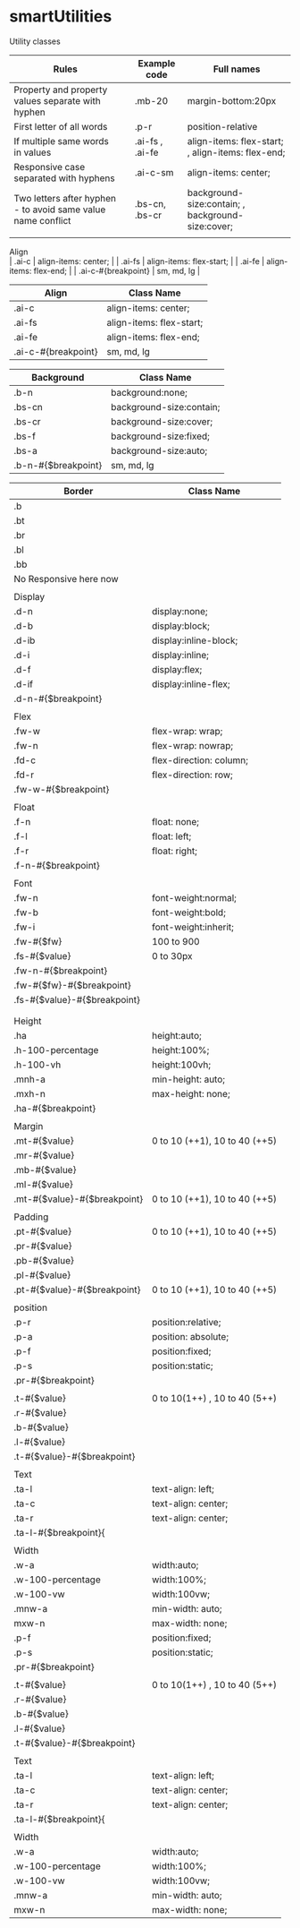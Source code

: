 # smartUtilities
Utility classes 



| Rules                                                        |                               | Example code    | Full names                                        |
|--------------------------------------------------------------|-------------------------------|-----------------|---------------------------------------------------|
| Property and property values separate with hyphen            |                               | .mb-20          | margin-bottom:20px                                |
| First letter of all words                                    |                               | .p-r            | position-relative                                 |
| If multiple same words in values                             |                               | .ai-fs , .ai-fe | align-items: flex-start; , align-items: flex-end; |
| Responsive case separated with hyphens                       |                               | .ai-c-sm        | align-items: center;                              |
| Two letters after hyphen - to avoid same value name conflict |                               | .bs-cn, .bs-cr  | background-size:contain; , background-size:cover; |
|                                                              |                                                                                                     |




Align                       
| .ai-c               | align-items: center;     |
| .ai-fs              | align-items: flex-start; |
| .ai-fe              | align-items: flex-end;   |
| .ai-c-#{breakpoint} | sm, md, lg               |



| Align                        | Class Name                              |
|------------------------------|-------------------------------|
| .ai-c                        | align-items: center;          |
| .ai-fs                       | align-items: flex-start;      |
| .ai-fe                       | align-items: flex-end;        |
| .ai-c-#{breakpoint}          | sm, md, lg                    |
 
| Background                   | Class Name                              |
|------------------------------|-------------------------------|
| .b-n                         | background:none;              |
| .bs-cn                       | background-size:contain;      |
| .bs-cr                       | background-size:cover;        |
| .bs-f                        | background-size:fixed;        |
| .bs-a                        | background-size:auto;         |
| .b-n-#{$breakpoint}          | sm, md, lg                    |
 

| Border                       |           Class Name                    |
|------------------------------|-------------------------------|
| .b                           |                               |
| .bt                          |                               |
| .br                          |                               |
| .bl                          |                               |
| .bb                          |                               |
| No Responsive here now       |                               |
|                              |                               |
| Display                      |                               |
| .d-n                         | display:none;                 |
| .d-b                         | display:block;                |
| .d-ib                        | display:inline-block;         |
| .d-i                         | display:inline;               |
| .d-f                         | display:flex;                 |
| .d-if                        | display:inline-flex;          |
| .d-n-#{$breakpoint}          |                               |
|                              |                               |
| Flex                         |                               |
| .fw-w                        | flex-wrap: wrap;              |
| .fw-n                        | flex-wrap: nowrap;            |
| .fd-c                        | flex-direction: column;       |
| .fd-r                        | flex-direction: row;          |
| .fw-w-#{$breakpoint}         |                               |
|                              |                               |
| Float                        |                               |
| .f-n                         | float: none;                  |
| .f-l                         | float: left;                  |
| .f-r                         | float: right;                 |
| .f-n-#{$breakpoint}          |                               |
|                              |                               |
| Font                         |                               |
| .fw-n                        | font-weight:normal;           |
| .fw-b                        | font-weight:bold;             |
| .fw-i                        | font-weight:inherit;          |
| .fw-#{$fw}                   | 100 to 900                    |
| .fs-#{$value}                | 0 to 30px                     |
| .fw-n-#{$breakpoint}         |                               |
| .fw-#{$fw}-#{$breakpoint}    |                               |
| .fs-#{$value}-#{$breakpoint} |                               |
|                              |                               |
|                              |                               |
| Height                       |                               |
| .ha                          | height:auto;                  |
| .h-100-percentage            | height:100%;                  |
| .h-100-vh                    | height:100vh;                 |
| .mnh-a                       | min-height: auto;             |
| .mxh-n                       | max-height: none;             |
| .ha-#{$breakpoint}           |                               |
|                              |                               |
| Margin                       |                               |
| .mt-#{$value}                | 0 to 10 (++1), 10 to 40 (++5) |
| .mr-#{$value}                |                               |
| .mb-#{$value}                |                               |
| .ml-#{$value}                |                               |
| .mt-#{$value}-#{$breakpoint} | 0 to 10 (++1), 10 to 40 (++5) |
|                              |                               |
| Padding                      |                               |
| .pt-#{$value}                | 0 to 10 (++1), 10 to 40 (++5) |
| .pr-#{$value}                |                               |
| .pb-#{$value}                |                               |
| .pl-#{$value}                |                               |
| .pt-#{$value}-#{$breakpoint} | 0 to 10 (++1), 10 to 40 (++5) |
|                              |                               |
| position                     |                               |
| .p-r                         | position:relative;            |
| .p-a                         | position: absolute;           |
| .p-f                         | position:fixed;               |
| .p-s                         | position:static;              |
| .pr-#{$breakpoint}           |                               |
|                              |                               |
| .t-#{$value}                 | 0 to 10(1++) , 10 to 40 (5++) |
| .r-#{$value}                 |                               |
| .b-#{$value}                 |                               |
| .l-#{$value}                 |                               |
| .t-#{$value}-#{$breakpoint}  |                               |
|                              |                               |
| Text                         |                               |
| .ta-l                        | text-align: left;             |
| .ta-c                        | text-align: center;           |
| .ta-r                        | text-align: center;           |
| .ta-l-#{$breakpoint}{        |                               |
|                              |                               |
| Width                        |                               |
| .w-a                         | width:auto;                   |
| .w-100-percentage            | width:100%;                   |
| .w-100-vw                    | width:100vw;                  |
| .mnw-a                       | min-width: auto;              |
| mxw-n                        | max-width: none;              |
| .p-f                         | position:fixed;               |
| .p-s                         | position:static;              |
| .pr-#{$breakpoint}           |                               |
|                              |                               |
| .t-#{$value}                 | 0 to 10(1++) , 10 to 40 (5++) |
| .r-#{$value}                 |                               |
| .b-#{$value}                 |                               |
| .l-#{$value}                 |                               |
| .t-#{$value}-#{$breakpoint}  |                               |
|                              |                               |
| Text                         |                               |
| .ta-l                        | text-align: left;             |
| .ta-c                        | text-align: center;           |
| .ta-r                        | text-align: center;           |
| .ta-l-#{$breakpoint}{        |                               |
|                              |                               |
| Width                        |                               |
| .w-a                         | width:auto;                   |
| .w-100-percentage            | width:100%;                   |
| .w-100-vw                    | width:100vw;                  |
| .mnw-a                       | min-width: auto;              |
| mxw-n                        | max-width: none;              |

 
 